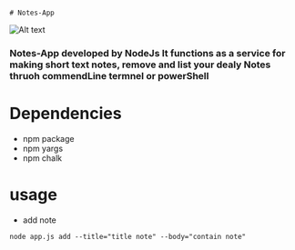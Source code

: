                                        															  																									# Notes-App
![Alt text](https://previews.123rf.com/images/vectorgalaxy/vectorgalaxy1808/vectorgalaxy180815623/107485926-notes-vector-icon-isolated-on-transparent-background-notes-logo-concept.jpg?raw=true "Title")
### Notes-App developed by NodeJs It functions as a service for making short text notes, remove and list your dealy Notes thruoh commendLine termnel or powerShell 

# Dependencies 
 - npm package 
 - npm yargs
 - npm chalk

 # usage 
 - add note
 ```
 node app.js add --title="title note" --body="contain note"

